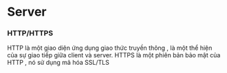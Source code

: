 # Server
  
### HTTP/HTTPS
HTTP là một giao diện ứng dụng giao thức truyền thông , là một thể hiện của sự giao tiếp giữa client và server.
HTTPS là một phiên bản bảo mật của HTTP , nó sử dụng mã hóa SSL/TLS

